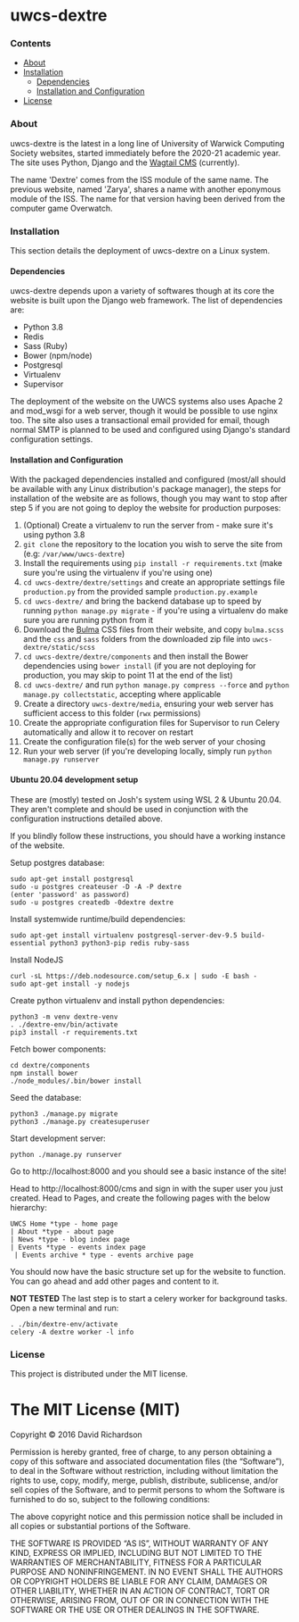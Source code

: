 # uwcs-dextre

### Contents
* [About](#about)
* [Installation](#installation)
  * [Dependencies](#dependencies)
  * [Installation and Configuration](#installation-and-configuration)
* [License](#license)

### About
uwcs-dextre is the latest in a long line of University of Warwick Computing Society websites, started immediately before the 2020-21 academic year. The site uses Python, Django and the [Wagtail CMS](https://github.com/torchbox/wagtail) (currently).

The name 'Dextre' comes from the ISS module of the same name. The previous website, named 'Zarya', shares a name with another eponymous module of the ISS. The name for that version having been derived from the computer game Overwatch.

### Installation
This section details the deployment of uwcs-dextre on a Linux system.

#### Dependencies
uwcs-dextre depends upon a variety of softwares though at its core the website is built upon the Django web framework. The list of dependencies are:

* Python 3.8
* Redis
* Sass (Ruby)
* Bower (npm/node)
* Postgresql
* Virtualenv
* Supervisor

The deployment of the website on the UWCS systems also uses Apache 2 and mod_wsgi for a web server, though it would be possible to use nginx too. The site also uses a transactional email provided for email, though normal SMTP is planned to be used and configured using Django's standard configuration settings.

#### Installation and Configuration
With the packaged dependencies installed and configured (most/all should be available with any Linux distribution's package manager), the steps for installation of the website are as follows, though you may want to stop after step 5 if you are not going to deploy the website for production purposes:

1. (Optional) Create a virtualenv to run the server from - make sure it's using python 3.8
2. `git clone` the repository to the location you wish to serve the site from (e.g: `/var/www/uwcs-dextre`)
3. Install the requirements using `pip install -r requirements.txt` (make sure you're using the virtualenv if you're using one)
4. `cd uwcs-dextre/dextre/settings` and create an appropriate settings file `production.py` from the provided sample `production.py.example`
5. `cd uwcs-dextre/` and bring the backend database up to speed by running `python manage.py migrate` - if you're using a virtualenv do make sure you are running python from it
6. Download the [Bulma](https://bulma.io/) CSS files from their website, and copy `bulma.scss` and the `css` and `sass` folders from the downloaded zip file into `uwcs-dextre/static/scss`
7. `cd uwcs-dextre/dextre/components` and then install the Bower dependencies using `bower install` (if you are not deploying for production, you may skip to point 11 at the end of the list)
8. `cd uwcs-dextre/` and run `python manage.py compress --force` and `python manage.py collectstatic`, accepting where applicable
9. Create a directory `uwcs-dextre/media`, ensuring your web server has sufficient access to this folder (`rwx` permissions)
10. Create the appropriate configuration files for Supervisor to run Celery automatically and allow it to recover on restart
11. Create the configuration file(s) for the web server of your chosing
12. Run your web server (if you're developing locally, simply run `python manage.py runserver`

#### Ubuntu 20.04 development setup
These are (mostly) tested on Josh's system using WSL 2 & Ubuntu 20.04. They aren't complete and should be used in conjunction with the configuration instructions detailed above.

If you blindly follow these instructions, you should have a working instance of the website.

Setup postgres database:
```
sudo apt-get install postgresql
sudo -u postgres createuser -D -A -P dextre
(enter 'password' as password)
sudo -u postgres createdb -0dextre dextre
```

Install systemwide runtime/build dependencies:
```
sudo apt-get install virtualenv postgresql-server-dev-9.5 build-essential python3 python3-pip redis ruby-sass
```

Install NodeJS
```
curl -sL https://deb.nodesource.com/setup_6.x | sudo -E bash -
sudo apt-get install -y nodejs
```

Create python virtualenv and install python dependencies:
```
python3 -m venv dextre-venv
. ./dextre-env/bin/activate
pip3 install -r requirements.txt
```

Fetch bower components:
```
cd dextre/components
npm install bower
./node_modules/.bin/bower install
```

Seed the database:
```
python3 ./manage.py migrate
python3 ./manage.py createsuperuser
```

Start development server:
```
python ./manage.py runserver
```

Go to http://localhost:8000 and you should see a basic instance of the site!

Head to http://localhost:8000/cms and sign in with the super user you just created. Head to Pages, and create the following pages with the below hierarchy:
```
UWCS Home *type - home page
| About *type - about page
| News *type - blog index page
| Events *type - events index page
 | Events archive * type - events archive page
```

You should now have the basic structure set up for the website to function. You can go ahead and add other pages and content to it.

**NOT TESTED** The last step is to start a celery worker for background tasks. Open a new terminal and run:

```
. ./bin/dextre-env/activate
celery -A dextre worker -l info
```

### License
This project is distributed under the MIT license.

The MIT License (MIT)
=====================

Copyright © 2016 David Richardson

Permission is hereby granted, free of charge, to any person
obtaining a copy of this software and associated documentation
files (the “Software”), to deal in the Software without
restriction, including without limitation the rights to use,
copy, modify, merge, publish, distribute, sublicense, and/or sell
copies of the Software, and to permit persons to whom the
Software is furnished to do so, subject to the following
conditions:

The above copyright notice and this permission notice shall be
included in all copies or substantial portions of the Software.

THE SOFTWARE IS PROVIDED “AS IS”, WITHOUT WARRANTY OF ANY KIND,
EXPRESS OR IMPLIED, INCLUDING BUT NOT LIMITED TO THE WARRANTIES
OF MERCHANTABILITY, FITNESS FOR A PARTICULAR PURPOSE AND
NONINFRINGEMENT. IN NO EVENT SHALL THE AUTHORS OR COPYRIGHT
HOLDERS BE LIABLE FOR ANY CLAIM, DAMAGES OR OTHER LIABILITY,
WHETHER IN AN ACTION OF CONTRACT, TORT OR OTHERWISE, ARISING
FROM, OUT OF OR IN CONNECTION WITH THE SOFTWARE OR THE USE OR
OTHER DEALINGS IN THE SOFTWARE.
